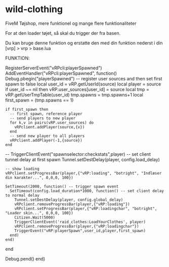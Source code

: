 # wild-clothing
FiveM Tøjshop, mere funktionel og mange flere funktionaliteter 

For at den loader tøjet, så skal du trigger der fra basen.

Du kan bruge denne funktion og erstatte den med din funktion nederst i din [vrp] > vrp > base.lua

FUNKTION:

RegisterServerEvent("vRPcli:playerSpawned")
AddEventHandler("vRPcli:playerSpawned", function()
  Debug.pbegin("playerSpawned")
  -- register user sources and then set first spawn to false
  local user_id = vRP.getUserId(source)
  local player = source
  if user_id ~= nil then
    vRP.user_sources[user_id] = source
    local tmp = vRP.getUserTmpTable(user_id)
    tmp.spawns = tmp.spawns+1
    local first_spawn = (tmp.spawns == 1)

    if first_spawn then
      -- first spawn, reference player
      -- send players to new player
      for k,v in pairs(vRP.user_sources) do
        vRPclient.addPlayer(source,{v})
      end
      -- send new player to all players
      vRPclient.addPlayer(-1,{source})
    end
   -- TriggerClientEvent("spawnselector:checkstats",player)
    -- set client tunnel delay at first spawn
    Tunnel.setDestDelay(player, config.load_delay)

    -- show loading
    vRPclient.setProgressBar(player,{"vRP:loading", "botright", "Indlæser din karakter...", 0,0,0, 100})

    SetTimeout(2000, function() -- trigger spawn event
      SetTimeout(config.load_duration*1000, function() -- set client delay to normal delay
        Tunnel.setDestDelay(player, config.global_delay)
        vRPclient.removeProgressBar(player,{"vRP:loading"})
        vRPclient.setProgressBar(player,{"vRP:loadingchar", "botright", "Loader skin...", 0,0,0, 100})
        Citizen.Wait(5000)
        TriggerClientEvent('raid_clothes:LoadYourClothes', player)
        vRPclient.removeProgressBar(player,{"vRP:loadingchar"})
        TriggerEvent("vRP:playerSpawn",user_id,player,first_spawn)
      end)
    end)
  end

  Debug.pend()
end)
